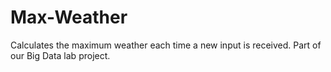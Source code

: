# Max-Weather

Calculates the maximum weather each time a new input is received. Part of our Big Data lab project.

